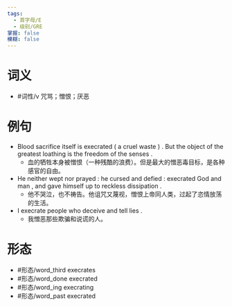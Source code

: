 ```yaml
---
tags:
  - 首字母/E
  - 级别/GRE
掌握: false
模糊: false
---
```

# 词义
- #词性/v  咒骂；憎恨；厌恶
# 例句
- Blood sacrifice itself is execrated ( a cruel waste ) . But the object of the greatest loathing is the freedom of the senses .
	- 血的牺牲本身被憎恨（一种残酷的浪费）。但是最大的憎恶毒目标，是各种感官的自由。
- He neither wept nor prayed : he cursed and defied : execrated God and man , and gave himself up to reckless dissipation .
	- 他不哭泣，也不祷告。他诅咒又蔑视，憎恨上帝同人类，过起了恣情放荡的生活。
- I execrate people who deceive and tell lies .
	- 我憎恶那些欺骗和说谎的人。
# 形态
- #形态/word_third execrates
- #形态/word_done execrated
- #形态/word_ing execrating
- #形态/word_past execrated
